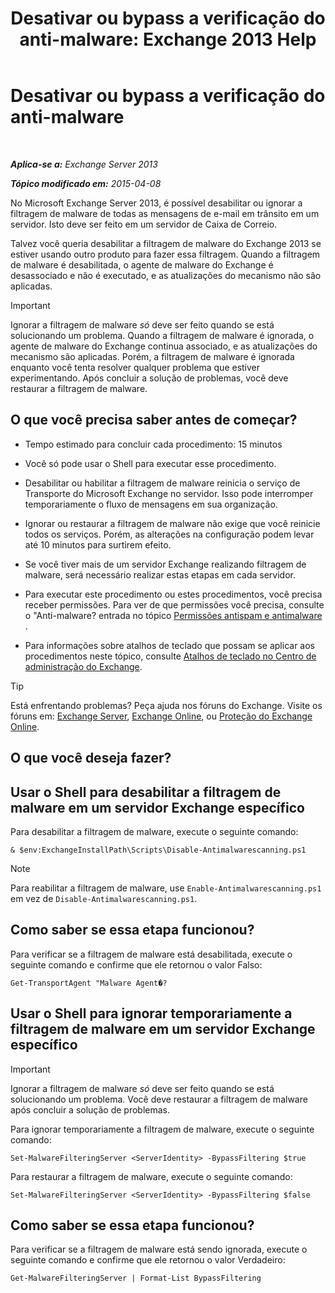 ﻿---
title: 'Desativar ou bypass a verificação do anti-malware: Exchange 2013 Help'
TOCTitle: Desativar ou bypass a verificação do anti-malware
ms:assetid: 6725c74b-b3ef-4259-9337-c739e9bf7b5d
ms:mtpsurl: https://technet.microsoft.com/pt-br/library/JJ150526(v=EXCHG.150)
ms:contentKeyID: 50485867
ms.date: 05/22/2018
mtps_version: v=EXCHG.150
ms.translationtype: MT
---

# Desativar ou bypass a verificação do anti-malware

 

_**Aplica-se a:** Exchange Server 2013_

_**Tópico modificado em:** 2015-04-08_

No Microsoft Exchange Server 2013, é possível desabilitar ou ignorar a filtragem de malware de todas as mensagens de e-mail em trânsito em um servidor. Isto deve ser feito em um servidor de Caixa de Correio.

Talvez você queria desabilitar a filtragem de malware do Exchange 2013 se estiver usando outro produto para fazer essa filtragem. Quando a filtragem de malware é desabilitada, o agente de malware do Exchange é desassociado e não é executado, e as atualizações do mecanismo não são aplicadas.


> [!IMPORTANT]
> Ignorar a filtragem de malware <EM>só</EM> deve ser feito quando se está solucionando um problema. Quando a filtragem de malware é ignorada, o agente de malware do Exchange continua associado, e as atualizações do mecanismo são aplicadas. Porém, a filtragem de malware é ignorada enquanto você tenta resolver qualquer problema que estiver experimentando. Após concluir a solução de problemas, você deve restaurar a filtragem de malware.



## O que você precisa saber antes de começar?

  - Tempo estimado para concluir cada procedimento: 15 minutos

  - Você só pode usar o Shell para executar esse procedimento.

  - Desabilitar ou habilitar a filtragem de malware reinicia o serviço de Transporte do Microsoft Exchange no servidor. Isso pode interromper temporariamente o fluxo de mensagens em sua organização.

  - Ignorar ou restaurar a filtragem de malware não exige que você reinicie todos os serviços. Porém, as alterações na configuração podem levar até 10 minutos para surtirem efeito.

  - Se você tiver mais de um servidor Exchange realizando filtragem de malware, será necessário realizar estas etapas em cada servidor.

  - Para executar este procedimento ou estes procedimentos, você precisa receber permissões. Para ver de que permissões você precisa, consulte o "Anti-malware? entrada no tópico [Permissões antispam e antimalware](anti-spam-and-anti-malware-permissions-exchange-2013-help.md) .

  - Para informações sobre atalhos de teclado que possam se aplicar aos procedimentos neste tópico, consulte [Atalhos de teclado no Centro de administração do Exchange](keyboard-shortcuts-in-the-exchange-admin-center-exchange-online-protection-help.md).


> [!TIP]
> Está enfrentando problemas? Peça ajuda nos fóruns do Exchange. Visite os fóruns em: <A href="https://go.microsoft.com/fwlink/p/?linkid=60612">Exchange Server</A>, <A href="https://go.microsoft.com/fwlink/p/?linkid=267542">Exchange Online</A>, ou <A href="https://go.microsoft.com/fwlink/p/?linkid=285351">Proteção do Exchange Online</A>.



## O que você deseja fazer?

## Usar o Shell para desabilitar a filtragem de malware em um servidor Exchange específico

Para desabilitar a filtragem de malware, execute o seguinte comando:

    & $env:ExchangeInstallPath\Scripts\Disable-Antimalwarescanning.ps1


> [!NOTE]
> Para reabilitar a filtragem de malware, use <CODE>Enable-Antimalwarescanning.ps1</CODE> em vez de <CODE>Disable-Antimalwarescanning.ps1</CODE>.



## Como saber se essa etapa funcionou?

Para verificar se a filtragem de malware está desabilitada, execute o seguinte comando e confirme que ele retornou o valor Falso:

    Get-TransportAgent "Malware Agent�?

## Usar o Shell para ignorar temporariamente a filtragem de malware em um servidor Exchange específico


> [!IMPORTANT]
> Ignorar a filtragem de malware <EM>só</EM> deve ser feito quando se está solucionando um problema. Você deve restaurar a filtragem de malware após concluir a solução de problemas.



Para ignorar temporariamente a filtragem de malware, execute o seguinte comando:

    Set-MalwareFilteringServer <ServerIdentity> -BypassFiltering $true

Para restaurar a filtragem de malware, execute o seguinte comando:

    Set-MalwareFilteringServer <ServerIdentity> -BypassFiltering $false

## Como saber se essa etapa funcionou?

Para verificar se a filtragem de malware está sendo ignorada, execute o seguinte comando e confirme que ele retornou o valor Verdadeiro:

    Get-MalwareFilteringServer | Format-List BypassFiltering


